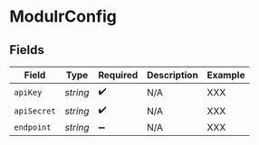 # ModulrConfig


## Fields

| Field              | Type               | Required           | Description        | Example            |
| ------------------ | ------------------ | ------------------ | ------------------ | ------------------ |
| `apiKey`           | *string*           | :heavy_check_mark: | N/A                | XXX                |
| `apiSecret`        | *string*           | :heavy_check_mark: | N/A                | XXX                |
| `endpoint`         | *string*           | :heavy_minus_sign: | N/A                | XXX                |